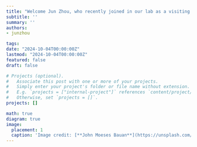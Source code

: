 ```yaml
---
title: "Welcome Jun Zhou, who recently joined in our lab as a visiting PhD student."
subtitle: ''
summary: ''
authors:
- junzhou

tags:
date: "2024-10-04T00:00:00Z"
lastmod: "2024-10-04T00:00:00Z"
featured: false
draft: false

# Projects (optional).
#   Associate this post with one or more of your projects.
#   Simply enter your project's folder or file name without extension.
#   E.g. `projects = ["internal-project"]` references `content/project/deep-learning/index.md`.
#   Otherwise, set `projects = []`.
projects: []

math: true
diagram: true
image:
  placement: 1
  caption: 'Image credit: [**John Moeses Bauan**](https://unsplash.com/photos/OGZtQF8iC0g)'
---
```

